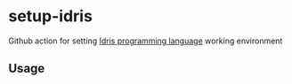# setup-idris

Github action for setting [Idris programming language](https://www.idris-lang.org/) working environment

## Usage
